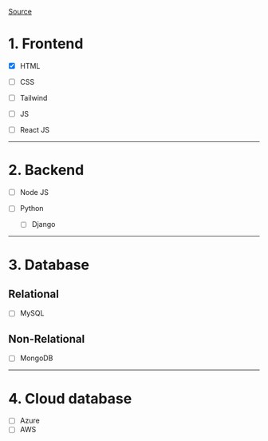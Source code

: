 [Source](https://drive.google.com/file/d/1hH80gU80FCzz82AKMypFzWzqKaojEaTM/view?usp=drivesdk)

# 1. Frontend

- [X] HTML

- [ ] CSS

- [ ] Tailwind

- [ ] JS

- [ ] React JS

---

# 2. Backend

- [ ] Node JS

- [ ] Python

    - [ ] Django
    
---

# 3. Database

## Relational

- [ ] MySQL

## Non-Relational

- [ ] MongoDB

---

# 4. Cloud database

- [ ] Azure
- [ ] AWS
